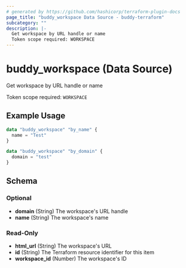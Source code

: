 ```yaml
---
# generated by https://github.com/hashicorp/terraform-plugin-docs
page_title: "buddy_workspace Data Source - buddy-terraform"
subcategory: ""
description: |-
  Get workspace by URL handle or name
  Token scope required: WORKSPACE
---
```


# buddy_workspace (Data Source)

Get workspace by URL handle or name

Token scope required: `WORKSPACE`

## Example Usage

```terraform
data "buddy_workspace" "by_name" {
  name = "Test"
}

data "buddy_workspace" "by_domain" {
  domain = "test"
}
```

<!-- schema generated by tfplugindocs -->
## Schema

### Optional

- **domain** (String) The workspace's URL handle
- **name** (String) The workspace's name

### Read-Only

- **html_url** (String) The workspace's URL
- **id** (String) The Terraform resource identifier for this item
- **workspace_id** (Number) The workspace's ID


